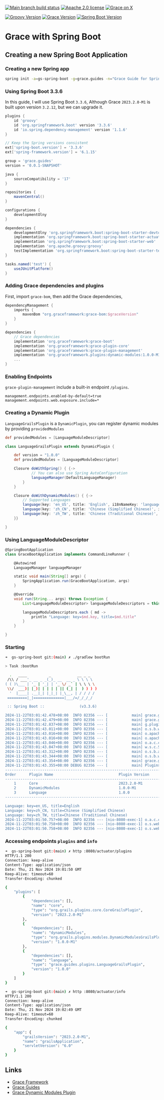[![Main branch build status](https://github.com/grace-guides/gs-spring-boot/workflows/Grace%20CI/badge.svg?style=flat)](https://github.com/grace-guides/gs-spring-boot/actions?query=workflow%3A%Grace+CI%22)
[![Apache 2.0 license](https://img.shields.io/badge/License-APACHE%202.0-green.svg?logo=APACHE&style=flat)](https://opensource.org/licenses/Apache-2.0)
[![Grace on X](https://img.shields.io/twitter/follow/graceframework?style=social)](https://twitter.com/graceframework)

[![Groovy Version](https://img.shields.io/badge/Groovy-4.0.24-blue?style=flat&color=4298b8)](https://groovy-lang.org/releasenotes/groovy-4.0.html)
[![Grace Version](https://img.shields.io/badge/Grace-2023.2.0-blue?style=flat&color=f49b06)](https://github.com/graceframework/grace-framework/releases/tag/v2023.2.0-M1)
[![Spring Boot Version](https://img.shields.io/badge/Spring_Boot-3.3.6-blue?style=flat&color=6db33f)](https://github.com/spring-projects/spring-boot/releases/tag/v3.3.6)

# Grace with Spring Boot

## Creating a new Spring Boot Application

### Creating a new Spring app

```bash
spring init -a=gs-spring-boot -g=grace.guides -n="Grace Guide for Spring Boot" --description="Spring Boot Application with Grace Plugins" --package-name=grace.guides -l=groovy --build=gradle --format=project -t=gradle-project -d=devtools,actuator,web -x
```

### Using Spring Boot 3.3.6

In this guide, I will use Spring Boot `3.3.6`, Although Grace `2023.2.0-M1` is built upon version `3.2.12`, but we can upgrade it.

```gradle
plugins {
	id 'groovy'
	id 'org.springframework.boot' version '3.3.6'
	id 'io.spring.dependency-management' version '1.1.6'
}

// Keep the Spring versions consistent
ext['spring-boot.version'] = '3.3.6'
ext['spring-framework.version'] = '6.1.15'

group = 'grace.guides'
version = '0.0.1-SNAPSHOT'

java {
	sourceCompatibility = '17'
}

repositories {
	mavenCentral()
}

configurations {
	developmentOlny
}

dependencies {
	developmentOlny 'org.springframework.boot:spring-boot-starter-devtools'
	implementation 'org.springframework.boot:spring-boot-starter-actuator'
	implementation 'org.springframework.boot:spring-boot-starter-web'
	implementation 'org.apache.groovy:groovy'
	testImplementation 'org.springframework.boot:spring-boot-starter-test'
}

tasks.named('test') {
	useJUnitPlatform()
}

```

### Adding Grace dependencies and plugins

First, import `grace-bom`, then add the Grace dependencies,

```gradle
dependencyManagement {
	imports {
        mavenBom "org.graceframework:grace-bom:$graceVersion"
    }
}

dependencies {
	// Grace dependencies
	implementation 'org.graceframework:grace-boot'
	implementation 'org.graceframework:grace-plugin-core'
	implementation 'org.graceframework:grace-plugin-management'
	implementation 'org.graceframework.plugins:dynamic-modules:1.0.0-M1'
    ...
}
```

### Enabling Endpoints

`grace-plugin-management` include a built-in endpoint `/plugins`.

```properties
management.endpoints.enabled-by-default=true
management.endpoints.web.exposure.include=*
```

### Creating a Dynamic Plugin

`LanguageGrailsPlugin` is a `DynamicPlugin`, you can register dynamic modules by providing `providedModules`

```groovy
def providedModules = [LanguageModuleDescriptor]
```

```groovy
class LanguageGrailsPlugin extends DynamicPlugin {

    def version = "1.0.0"
    def providedModules = [LanguageModuleDescriptor]

    Closure doWithSpring() { {->
            // You can also use Spring AutoConfiguration
            languageManager(DefaultLanguageManager)
        }
    }

    Closure doWithDynamicModules() { {->
        // Supported Languages
        language(key: 'en_US', title: 'English', i18nNameKey: 'languages.en_US')
        language(key: 'zh_CN', title: 'Chinese (Simplified Chinese)', i18nNameKey: 'languages.zh_CN')
        language(key: 'zh_TW', title: 'Chinese (Traditional Chinese)', i18nNameKey: 'languages.zh_TW', enabled: true)
    }}

}
```

### Using LanguageModuleDescriptor

```groovy
@SpringBootApplication
class GraceBootApplication implements CommandLineRunner {

	@Autowired
	LanguageManager languageManager

	static void main(String[] args) {
		SpringApplication.run(GraceBootApplication, args)
	}

	@Override
	void run(String... args) throws Exception {
		List<LanguageModuleDescriptor> languageModuleDescriptors = this.languageManager.getLanguages()

		languageModuleDescriptors.each { md ->
			println "Language: key=$md.key, title=$md.title"
		}
	}

}
```

### Starting

```bash
➜  gs-spring-boot git:(main) ✗ ./gradlew bootRun

> Task :bootRun

  .   ____          _            __ _ _
 /\\ / ___'_ __ _ _(_)_ __  __ _ \ \ \ \
( ( )\___ | '_ | '_| | '_ \/ _` | \ \ \ \
 \\/  ___)| |_)| | | | | || (_| |  ) ) ) )
  '  |____| .__|_| |_|_| |_\__, | / / / /
 =========|_|==============|___/=/_/_/_/

 :: Spring Boot ::                (v3.3.6)

2024-11-22T03:01:42.478+08:00  INFO 82356 --- [           main] grace.guides.GraceBootApplication        : Starting GraceBootApplication using Java 17.0.12 with PID 82356 (/Users/rain/Development/github/grace/grace-guides/gs-spring-boot/build/classes/groovy/main started by rain in /Users/rain/Development/github/grace/grace-guides/gs-spring-boot)
2024-11-22T03:01:42.479+08:00  INFO 82356 --- [           main] grace.guides.GraceBootApplication        : No active profile set, falling back to 1 default profile: "default"
2024-11-22T03:01:42.837+08:00  INFO 82356 --- [           main] g.plugins.DefaultGrailsPluginManager     : Total 3 plugins loaded successfully, take in 41 ms
2024-11-22T03:01:43.011+08:00  INFO 82356 --- [           main] o.s.b.w.embedded.tomcat.TomcatWebServer  : Tomcat initialized with port 8080 (http)
2024-11-22T03:01:43.016+08:00  INFO 82356 --- [           main] o.apache.catalina.core.StandardService   : Starting service [Tomcat]
2024-11-22T03:01:43.016+08:00  INFO 82356 --- [           main] o.apache.catalina.core.StandardEngine    : Starting Servlet engine: [Apache Tomcat/10.1.33]
2024-11-22T03:01:43.046+08:00  INFO 82356 --- [           main] o.a.c.c.C.[Tomcat].[localhost].[/]       : Initializing Spring embedded WebApplicationContext
2024-11-22T03:01:43.047+08:00  INFO 82356 --- [           main] w.s.c.ServletWebServerApplicationContext : Root WebApplicationContext: initialization completed in 550 ms
2024-11-22T03:01:43.312+08:00  INFO 82356 --- [           main] o.s.b.a.e.web.EndpointLinksResolver      : Exposing 16 endpoints beneath base path '/actuator'
2024-11-22T03:01:43.344+08:00  INFO 82356 --- [           main] o.s.b.w.embedded.tomcat.TomcatWebServer  : Tomcat started on port 8080 (http) with context path '/'
2024-11-22T03:01:43.354+08:00  INFO 82356 --- [           main] grace.guides.GraceBootApplication        : Started GraceBootApplication in 0.995 seconds (process running for 1.279)
2024-11-22T03:01:43.355+08:00 DEBUG 82356 --- [           main] PluginsInfoApplicationContextInitializer :
----------------------------------------------------------------------------------------------
Order      Plugin Name                              Plugin Version                     Enabled
----------------------------------------------------------------------------------------------
    1      Core                                     2023.2.0-M1                              Y
    2      DynamicModules                           1.0.0-M1                                 Y
    3      Language                                 1.0.0                                    Y
----------------------------------------------------------------------------------------------

Language: key=en_US, title=English
Language: key=zh_CN, title=Chinese (Simplified Chinese)
Language: key=zh_TW, title=Chinese (Traditional Chinese)
2024-11-22T03:01:50.757+08:00  INFO 82356 --- [nio-8080-exec-1] o.a.c.c.C.[Tomcat].[localhost].[/]       : Initializing Spring DispatcherServlet 'dispatcherServlet'
2024-11-22T03:01:50.758+08:00  INFO 82356 --- [nio-8080-exec-1] o.s.web.servlet.DispatcherServlet        : Initializing Servlet 'dispatcherServlet'
2024-11-22T03:01:50.758+08:00  INFO 82356 --- [nio-8080-exec-1] o.s.web.servlet.DispatcherServlet        : Completed initialization in 0 ms
```

### Accessing endpoints `plugins` and `info`

```bash
➜  gs-spring-boot git:(main) ✗ http :8080/actuator/plugins
HTTP/1.1 200
Connection: keep-alive
Content-Type: application/json
Date: Thu, 21 Nov 2024 19:01:50 GMT
Keep-Alive: timeout=60
Transfer-Encoding: chunked

{
    "plugins": [
        {
            "dependencies": [],
            "name": "core",
            "type": "org.grails.plugins.core.CoreGrailsPlugin",
            "version": "2023.2.0-M1"
        },
        {
            "dependencies": [],
            "name": "dynamicModules",
            "type": "org.grails.plugins.modules.DynamicModulesGrailsPlugin",
            "version": "1.0.0-M1"
        },
        {
            "dependencies": [],
            "name": "language",
            "type": "grace.guides.plugins.LanguageGrailsPlugin",
            "version": "1.0.0"
        }
    ]
}

➜  gs-spring-boot git:(main) ✗ http :8080/actuator/info
HTTP/1.1 200
Connection: keep-alive
Content-Type: application/json
Date: Thu, 21 Nov 2024 19:02:49 GMT
Keep-Alive: timeout=60
Transfer-Encoding: chunked

{
    "app": {
        "grailsVersion": "2023.2.0-M1",
        "name": "grailsApplication",
        "servletVersion": "6.0"
    }
}
```

## Links

- [Grace Framework](https://github.com/graceframework/grace-framework)
- [Grace Guides](https://github.com/grace-guides)
- [Grace Dynamic Modules Plugin](https://github.com/grace-plugins/grace-dynamic-modules)
